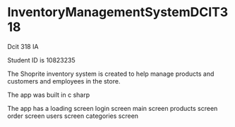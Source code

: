 # InventoryManagementSystemDCIT318
Dcit 318 IA

Student ID is 10823235

The Shoprite inventory system is created to help manage products and customers and employees in the store.

The app was built in c sharp

The app has a
loading screen
login screen
main screen
products screen
order screen
users screen
categories screen

